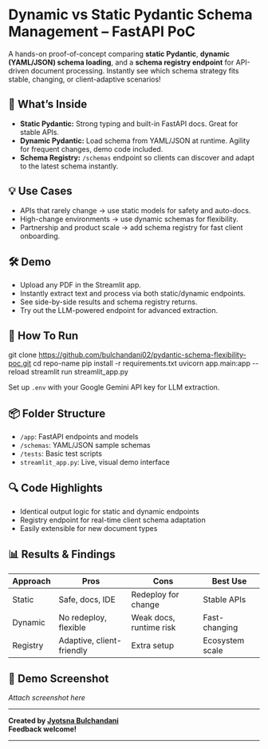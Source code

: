 # Dynamic vs Static Pydantic Schema Management – FastAPI PoC

A hands-on proof-of-concept comparing **static Pydantic**, **dynamic (YAML/JSON) schema loading**, and a **schema registry endpoint** for API-driven document processing. Instantly see which schema strategy fits stable, changing, or client-adaptive scenarios!

## 🚦 What’s Inside

- **Static Pydantic:** Strong typing and built-in FastAPI docs. Great for stable APIs.
- **Dynamic Pydantic:** Load schema from YAML/JSON at runtime. Agility for frequent changes, demo code included.
- **Schema Registry:** `/schemas` endpoint so clients can discover and adapt to the latest schema instantly.

## 💡 Use Cases

- APIs that rarely change → use static models for safety and auto-docs.
- High-change environments → use dynamic schemas for flexibility.
- Partnership and product scale → add schema registry for fast client onboarding.

## 🛠️ Demo

- Upload any PDF in the Streamlit app.
- Instantly extract text and process via both static/dynamic endpoints.
- See side-by-side results and schema registry returns.
- Try out the LLM-powered endpoint for advanced extraction.

## 🚀 How To Run

git clone https://github.com/bulchandani02/pydantic-schema-flexibility-poc.git
cd repo-name
pip install -r requirements.txt
uvicorn app.main:app --reload
streamlit run streamlit_app.py




Set up `.env` with your Google Gemini API key for LLM extraction.

## 📦 Folder Structure

- `/app`: FastAPI endpoints and models  
- `/schemas`: YAML/JSON sample schemas  
- `/tests`: Basic test scripts  
- `streamlit_app.py`: Live, visual demo interface

## 🔍 Code Highlights

- Identical output logic for static and dynamic endpoints
- Registry endpoint for real-time client schema adaptation
- Easily extensible for new document types

## 📊 Results & Findings

| Approach  | Pros                       | Cons                   | Best Use      |
|-----------|----------------------------|------------------------|---------------|
| Static    | Safe, docs, IDE            | Redeploy for change    | Stable APIs   |
| Dynamic   | No redeploy, flexible      | Weak docs, runtime risk| Fast-changing |
| Registry  | Adaptive, client-friendly  | Extra setup            | Ecosystem scale|

## 📸 Demo Screenshot

*Attach screenshot here*

---

**Created by [Jyotsna Bulchandani](https://linkedin.com/in/jyotsna-bulchandani)**  
**Feedback welcome!**

---
